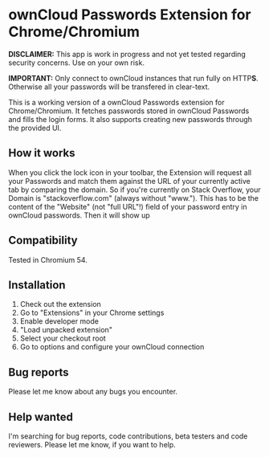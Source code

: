 # ownCloud Passwords Extension for Chrome/Chromium

**DISCLAIMER:** This app is work in progress and not yet tested regarding security concerns. Use on your own risk.

**IMPORTANT:** Only connect to ownCloud instances that run fully on HTTP**S**. Otherwise all your passwords will be
transfered in clear-text.

This is a working version of a ownCloud Passwords extension for Chrome/Chromium. It fetches passwords stored in
ownCloud Passwords and fills the login forms. It also supports creating new passwords through the provided UI.

## How it works

When you click the lock icon in your toolbar, the Extension will request all your Passwords and match them against the
URL of your currently active tab by comparing the domain. So if you're currently on Stack Overflow, your Domain is
"stackoverflow.com" (always without "www."). This has to be the content of the "Website" (not "full URL"!) field
of your password entry in ownCloud passwords. Then it will show up

## Compatibility

Tested in Chromium 54.

## Installation

1. Check out the extension
2. Go to "Extensions" in your Chrome settings
3. Enable developer mode
4. "Load unpacked extension"
5. Select your checkout root
6. Go to options and configure your ownCloud connection

## Bug reports

Please let me know about any bugs you encounter.

## Help wanted

I'm searching for bug reports, code contributions, beta testers and code reviewers. Please let me know, if you want to help.
